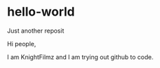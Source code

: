 # hello-world
Just another reposit

Hi people,

I am KnightFilmz and I am trying out github to code.

<i am changing the code from the master to describe myself>
